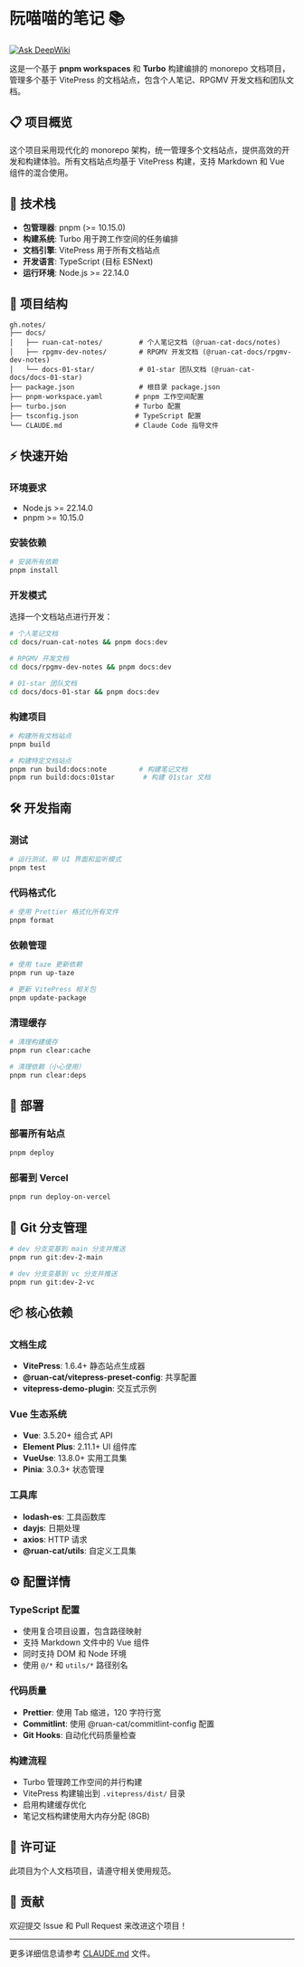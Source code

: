 # 阮喵喵的笔记 📚

[![Ask DeepWiki](https://deepwiki.com/badge.svg)](https://deepwiki.com/ruan-cat/notes)

这是一个基于 **pnpm workspaces** 和 **Turbo** 构建编排的 monorepo 文档项目，管理多个基于 VitePress 的文档站点，包含个人笔记、RPGMV 开发文档和团队文档。

## 📋 项目概览

这个项目采用现代化的 monorepo 架构，统一管理多个文档站点，提供高效的开发和构建体验。所有文档站点均基于 VitePress 构建，支持 Markdown 和 Vue 组件的混合使用。

## 🚀 技术栈

- **包管理器**: pnpm (>= 10.15.0)
- **构建系统**: Turbo 用于跨工作空间的任务编排
- **文档引擎**: VitePress 用于所有文档站点
- **开发语言**: TypeScript (目标 ESNext)
- **运行环境**: Node.js >= 22.14.0

## 📁 项目结构

```
gh.notes/
├── docs/
│   ├── ruan-cat-notes/         # 个人笔记文档 (@ruan-cat-docs/notes)
│   ├── rpgmv-dev-notes/        # RPGMV 开发文档 (@ruan-cat-docs/rpgmv-dev-notes)
│   └── docs-01-star/           # 01-star 团队文档 (@ruan-cat-docs/docs-01-star)
├── package.json                # 根目录 package.json
├── pnpm-workspace.yaml        # pnpm 工作空间配置
├── turbo.json                 # Turbo 配置
├── tsconfig.json              # TypeScript 配置
└── CLAUDE.md                  # Claude Code 指导文件
```

## ⚡ 快速开始

### 环境要求

- Node.js >= 22.14.0
- pnpm >= 10.15.0

### 安装依赖

```bash
# 安装所有依赖
pnpm install
```

### 开发模式

选择一个文档站点进行开发：

```bash
# 个人笔记文档
cd docs/ruan-cat-notes && pnpm docs:dev

# RPGMV 开发文档
cd docs/rpgmv-dev-notes && pnpm docs:dev

# 01-star 团队文档
cd docs/docs-01-star && pnpm docs:dev
```

### 构建项目

```bash
# 构建所有文档站点
pnpm build

# 构建特定文档站点
pnpm run build:docs:note        # 构建笔记文档
pnpm run build:docs:01star       # 构建 01star 文档
```

## 🛠️ 开发指南

### 测试

```bash
# 运行测试，带 UI 界面和监听模式
pnpm test
```

### 代码格式化

```bash
# 使用 Prettier 格式化所有文件
pnpm format
```

### 依赖管理

```bash
# 使用 taze 更新依赖
pnpm run up-taze

# 更新 VitePress 相关包
pnpm update-package
```

### 清理缓存

```bash
# 清理构建缓存
pnpm run clear:cache

# 清理依赖（小心使用）
pnpm run clear:deps
```

## 🚀 部署

### 部署所有站点

```bash
pnpm deploy
```

### 部署到 Vercel

```bash
pnpm run deploy-on-vercel
```

## 🔧 Git 分支管理

```bash
# dev 分支变基到 main 分支并推送
pnpm run git:dev-2-main

# dev 分支变基到 vc 分支并推送
pnpm run git:dev-2-vc
```

## 📦 核心依赖

### 文档生成
- **VitePress**: 1.6.4+ 静态站点生成器
- **@ruan-cat/vitepress-preset-config**: 共享配置
- **vitepress-demo-plugin**: 交互式示例

### Vue 生态系统
- **Vue**: 3.5.20+ 组合式 API
- **Element Plus**: 2.11.1+ UI 组件库
- **VueUse**: 13.8.0+ 实用工具集
- **Pinia**: 3.0.3+ 状态管理

### 工具库
- **lodash-es**: 工具函数库
- **dayjs**: 日期处理
- **axios**: HTTP 请求
- **@ruan-cat/utils**: 自定义工具集

## ⚙️ 配置详情

### TypeScript 配置
- 使用复合项目设置，包含路径映射
- 支持 Markdown 文件中的 Vue 组件
- 同时支持 DOM 和 Node 环境
- 使用 `@/*` 和 `utils/*` 路径别名

### 代码质量
- **Prettier**: 使用 Tab 缩进，120 字符行宽
- **Commitlint**: 使用 @ruan-cat/commitlint-config 配置
- **Git Hooks**: 自动化代码质量检查

### 构建流程
- Turbo 管理跨工作空间的并行构建
- VitePress 构建输出到 `.vitepress/dist/` 目录
- 启用构建缓存优化
- 笔记文档构建使用大内存分配 (8GB)

## 📄 许可证

此项目为个人文档项目，请遵守相关使用规范。

## 🤝 贡献

欢迎提交 Issue 和 Pull Request 来改进这个项目！

---

更多详细信息请参考 [CLAUDE.md](./CLAUDE.md) 文件。
